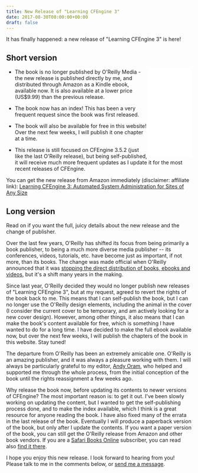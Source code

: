 ```yaml
---
title: New Release of "Learning CFEngine 3"
date: 2017-08-30T08:00:00+00:00
draft: false
---
```


It has finally happened: a new release of "Learning CFEngine 3" is here!

## Short version

<iframe style="width:120px;height:240px;float:right;" marginwidth="0" marginheight="0" scrolling="no" frameborder="0" src="//ws-na.amazon-adsystem.com/widgets/q?ServiceVersion=20070822&OneJS=1&Operation=GetAdHtml&MarketPlace=US&source=ac&ref=qf_sp_asin_til&ad_type=product_link&tracking_id=zzamboni-20&marketplace=amazon&region=US&placement=B07562BSWG&asins=B07562BSWG&linkId=c198b6763dfcdae02bfbef764d41b1b9&show_border=true&link_opens_in_new_window=true&price_color=333333&title_color=0066c0&bg_color=ffffff">
    </iframe>

- The book is no longer published by O'Reilly Media - the new release
  is published directly by me, and distributed through Amazon as a
  Kindle ebook, available now. It is also available at a lower price
  (US$9.99) than the previous release.

- The book now has an index! This has been a very frequent request
  since the book was first released.

- The book will also be available for free in this website! Over the
  next few weeks, I will publish it one chapter at a time.

- This release is still focused on CFEngine 3.5.2 (just like the last
  O'Reilly release), but being self-published, it will receive much
  more frequent updates as I update it for the most recent releases of
  CFEngine.

You can get the new release from Amazon immediately (disclaimer:
affiliate link): <a target="_blank" href="https://www.amazon.com/gp/product/B07562BSWG/ref=as_li_tl?ie=UTF8&camp=1789&creative=9325&creativeASIN=B07562BSWG&linkCode=as2&tag=zzamboni-20&linkId=f547db87b33d07b021f36d8c6e8a21d3">Learning CFEngine 3: Automated System Administration for Sites of Any Size</a><img src="//ir-na.amazon-adsystem.com/e/ir?t=zzamboni-20&l=am2&o=1&a=B07562BSWG" width="1" height="1" border="0" alt="" style="border:none !important; margin:0px !important;" />
    
## Long version

Read on if you want the full, juicy details about the new release and
the change of publisher.

Over the last few years, O'Reilly has shifted its focus from being
primarily a book publisher, to being a much more diverse media
publisher -- its conferences, videos, tutorials, etc. have become just
as important, if not more, than its books. The change was made
official when O'Reilly announced that it was [stopping the direct
distribution of books, ebooks and
videos](https://www.oreilly.com/ideas/the-mission-of-spreading-the-knowledge-of-innovators-continues),
but it's a shift many years in the making.

Since last year, O'Reilly decided they would no longer publish new
releases of "Learning CFEngine 3", but at my request, agreed to revert
the rights of the book back to me. This means that I can self-publish
the book, but I can no longer use the O'Reilly design elements,
including the animal in the cover (I consider the current cover to be
temporary, and am actively looking for a new cover design). However,
among other things, it also means that I can make the book's content
available for free, which is something I have wanted to do for a long
time. I have decided to make the full ebook available now, but over
the next few weeks, I will publish the chapters of the book in this
website. Stay tuned!

The departure from O'Reilly has been an extremely amicable
one. O'Reilly is an amazing publisher, and it was always a pleasure
working with them. I will always be particularly grateful to my
editor, [Andy Oram](https://www.oreilly.com/people/0221f-andy-oram),
who helped and supported me through the whole process, from the
initial conception of the book until the rights reassignment a few
weeks ago.

Why release the book now, before updating its contents to newer
versions of CFEngine? The most important reason is: to get it
out. I've been slowly working on updating the content, but I wanted to
get the self-publishing process done, and to make the index available,
which I think is a great resource for anyone reading the book. I have
also fixed many of the errata in the last release of the
book. Eventually I will produce a paperback version of the book, but
only after I update the contents. If you want a paper version of the
book, you can still get the O'Reilly release from Amazon and other
book vendors. If you are a [Safari Books
Online](https://www.safaribooksonline.com/) subscriber, you can read
also [find it
there](https://www.safaribooksonline.com/library/view/learning-cfengine-3/9781449334536/).

I hope you enjoy this new release. I look forward to hearing from you!
Please talk to me in the comments below, or [send me a
message](/contact).
